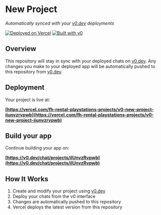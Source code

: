 # New Project

*Automatically synced with your [v0.dev](https://v0.dev) deployments*

[![Deployed on Vercel](https://img.shields.io/badge/Deployed%20on-Vercel-black?style=for-the-badge&logo=vercel)](https://vercel.com/fh-rental-playstations-projects/v0-new-project-iiunvzrvpwb)
[![Built with v0](https://img.shields.io/badge/Built%20with-v0.dev-black?style=for-the-badge)](https://v0.dev/chat/projects/iIUnvzRvpwb)

## Overview

This repository will stay in sync with your deployed chats on [v0.dev](https://v0.dev).
Any changes you make to your deployed app will be automatically pushed to this repository from [v0.dev](https://v0.dev).

## Deployment

Your project is live at:

**[https://vercel.com/fh-rental-playstations-projects/v0-new-project-iiunvzrvpwb](https://vercel.com/fh-rental-playstations-projects/v0-new-project-iiunvzrvpwb)**

## Build your app

Continue building your app on:

**[https://v0.dev/chat/projects/iIUnvzRvpwb](https://v0.dev/chat/projects/iIUnvzRvpwb)**

## How It Works

1. Create and modify your project using [v0.dev](https://v0.dev)
2. Deploy your chats from the v0 interface
3. Changes are automatically pushed to this repository
4. Vercel deploys the latest version from this repository